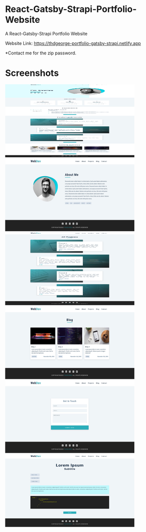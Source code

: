 # React-Gatsby-Strapi-Portfolio-Website

A React-Gatsby-Strapi Portfolio Website

Website Link:
https://thdgeorge-portfolio-gatsby-strapi.netlify.app

\*Contact me for the zip password.

# Screenshots

<img src="https://github.com/thdgeorge/React-Gatsby-Strapi-Portfolio-Website/blob/main/Screenshots/Screenshot%201.jpg" width="416" height="234" /> <img src="https://github.com/thdgeorge/React-Gatsby-Strapi-Portfolio-Website/blob/main/Screenshots/Screenshot%202.jpg" width="416" height="234" /> <img src="https://github.com/thdgeorge/React-Gatsby-Strapi-Portfolio-Website/blob/main/Screenshots/Screenshot%203.jpg" width="416" height="234" /> <img src="https://github.com/thdgeorge/React-Gatsby-Strapi-Portfolio-Website/blob/main/Screenshots/Screenshot%204.jpg" width="416" height="234" /> <img src="https://github.com/thdgeorge/React-Gatsby-Strapi-Portfolio-Website/blob/main/Screenshots/Screenshot%205.jpg" width="416" height="234" /> <img src="https://github.com/thdgeorge/React-Gatsby-Strapi-Portfolio-Website/blob/main/Screenshots/Screenshot%206.jpg" width="416" height="234" />
